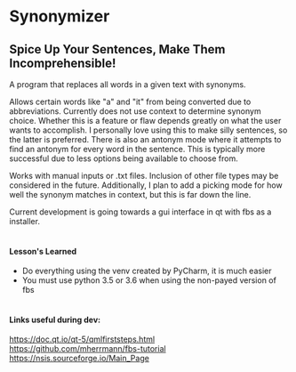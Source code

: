 Synonymizer
====================

Spice Up Your Sentences, Make Them Incomprehensible!
---------------------

A program that replaces all words in a given text with synonyms.

Allows certain words like "a" and "it" from being converted due to abbreviations.
Currently does not use context to determine synonym choice.
Whether this is a feature or flaw depends greatly on what the user wants to accomplish.
I personally love using this to make silly sentences, so the latter is preferred.
There is also an antonym mode where it attempts to find an antonym for every word in the sentence.
This is typically more successful due to less options being available to choose from.

Works with manual inputs or .txt files. Inclusion of other file types may be considered in the future.
Additionally, I plan to add a picking mode for how well the synonym matches in context, but this is far down the line.

Current development is going towards a gui interface in qt with fbs as a installer.
<br/><br/>

#### Lesson's Learned
- Do everything using the venv created by PyCharm, it is much easier
- You must use python 3.5 or 3.6 when using the non-payed version of fbs
<br/><br/>

#### Links useful during dev:
https://doc.qt.io/qt-5/qmlfirststeps.html <br/>
https://github.com/mherrmann/fbs-tutorial <br/>
https://nsis.sourceforge.io/Main_Page <br/>
